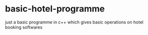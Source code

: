 # basic-hotel-programme
just a basic programme in c++ which gives basic operations on hotel booking softwares
